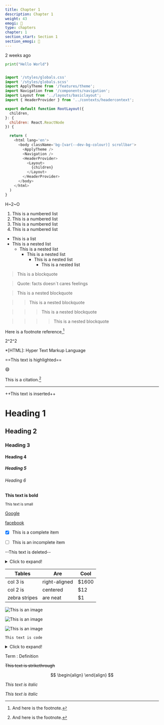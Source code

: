 ```yaml
---
title: Chapter 1
description: Chapter 1
weight: 43
emogi: 🤕
type: chapters
chapter: 1
section_start: Section 1
section_emogi: 🤠
---
```



<time datetime="2013-04-06T12:32+00:00">2 weeks ago</time>


```py
print("Hello World")
```


```js

import '/styles/globals.css'
import '/styles/globals.scss'
import ApplyTheme from '/features/theme';
import Navigation from '/components/navigation';
import Layout from '../layouts/basiclayout';
import { HeaderProvider } from '../contexts/headercontext';

export default function RootLayout({
  children,
}: {
  children: React.ReactNode
}) {

  return (
    <html lang='en'>
      <body className='bg-[var(--dev-bg-colour)] scrollbar'>
        <ApplyTheme />
        <Navigation />
        <HeaderProvider>
          <Layout>
            {children}
          </Layout>
        </HeaderProvider>
      </body>
    </html>
  )
}


```



H~2~O


1. This is a numbered list
2. This is a numbered list
3. This is a numbered list
4. This is a numbered list
- This is a list
- This is a nested list
	- This is a nested list
		- This is a nested list
			- This is a nested list
				- This is a nested list


> This is a blockquote

> Quote: facts doesn`t cares feelings 

> This is a nested blockquote

>> This is a nested blockquote

>>> This is a nested blockquote

>>>> This is a nested blockquote


Here is a footnote reference,[^1]
[^1]: And here is the footnote.


2^2^2


*[HTML]: Hyper Text Markup Language


==This text is highlighted==


:smile:


This is a citation.[^1]
[^1]: This is a citation.


---


++This text is inserted++


# Heading 1 
## Heading 2 
### Heading 3 
#### Heading 4 
##### Heading 5 
###### Heading 6 


**This text is bold**


<sub>This text is small</sub>


[Google](https://www.google.com)

[facebook](https://www.facebook.com "This is a title")


- [x] This is a complete item
- [ ] This is an incomplete item


--This text is deleted--


<details>
<summary>Click to expand!</summary>
</details>


| Tables | Are | Cool |
| --- | --- | --- |
| col 3 is | right-aligned | $1600 |
| col 2 is | centered | $12 |
| zebra stripes | are neat | $1 |


![This is an image](https://www.google.com/images/branding/googlelogo/1x/googlelogo_color_272x92dp.png)

![This is an image](https://images.pexels.com/photos/14980905/pexels-photo-14980905.jpeg "This is a title")

![This is an image](https://images.pexels.com/photos/1612351/pexels-photo-1612351.jpeg)


`This text is code`


<details>
<summary>Click to expand!</summary>
</details>


Term
: Definition


~~This text is strikethrough~~


$$
\begin{align}
\end{align}
$$


*This text is italic*

_This text is italic_
